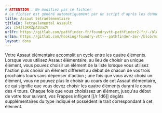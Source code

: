 ```yaml
---
# ATTENTION : Ne modifiez pas ce fichier
# Ce fichier est généré automatiquement par un script d'après les données du module Foundry VTT officiel et de sa traduction
title: Assaut tétraélémentaire
titleEn: Tetraelemental Assault
id: z54Jl3KRZpA2UaZV
urlFr: https://gitlab.com/pathfinder-fr/foundryvtt-pathfinder2-fr/-/blob/master/data/feats/z54Jl3KRZpA2UaZV.htm
urlEn: https://gitlab.com/hooking/foundry-vtt---pathfinder-2e/-/blob/master/packs/data/feats.db/tetraelemental-assault.json
layout: dons
---
```

Votre Assaut élémentaire accomplit un cycle entre les quatre éléments. Lorsque vous utilisez Assaut élémentaire, au lieu de choisir un unique élément, vous pouvez choisir un élément de la liste lorsque vous utilisez l'action puis choisir un élément différent au début de chacun de vos trois prochains tours sans dépenser d'action ; une fois que vous avez choisi un élément, vous ne pouvez plus le choisir au cours de cet Assaut élémentaire, ce qui signifie que vous devez choisir les quatre éléments durant le cours des 4 tours. Chaque fois que vous choisissez un élément, jusqu'au début de votre tour suivant, vos Frappes infligent [[/r 1d6]] dégâts supplémentaires du type indiqué et possèdent le trait correspondant à cet élément.
